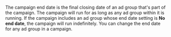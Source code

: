 The campaign end date is the final closing date of an ad group that's part of the campaign. The campaign will run for as long as any ad group within it is running. If the campaign includes an ad group whose end date setting is **No end date**, the campaign will run indefinitely. You can change the end date for any ad group in a campaign.

